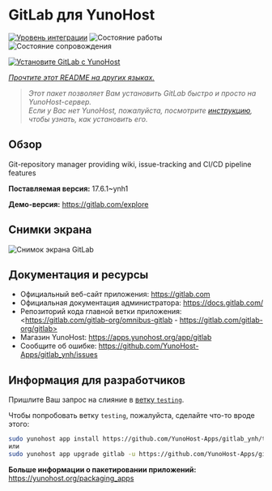 <!--
Важно: этот README был автоматически сгенерирован <https://github.com/YunoHost/apps/tree/master/tools/readme_generator>
Он НЕ ДОЛЖЕН редактироваться вручную.
-->

# GitLab для YunoHost

[![Уровень интеграции](https://apps.yunohost.org/badge/integration/gitlab)](https://ci-apps.yunohost.org/ci/apps/gitlab/)
![Состояние работы](https://apps.yunohost.org/badge/state/gitlab)
![Состояние сопровождения](https://apps.yunohost.org/badge/maintained/gitlab)

[![Установите GitLab с YunoHost](https://install-app.yunohost.org/install-with-yunohost.svg)](https://install-app.yunohost.org/?app=gitlab)

*[Прочтите этот README на других языках.](./ALL_README.md)*

> *Этот пакет позволяет Вам установить GitLab быстро и просто на YunoHost-сервер.*  
> *Если у Вас нет YunoHost, пожалуйста, посмотрите [инструкцию](https://yunohost.org/install), чтобы узнать, как установить его.*

## Обзор

Git-repository manager providing wiki, issue-tracking and CI/CD pipeline features

**Поставляемая версия:** 17.6.1~ynh1

**Демо-версия:** <https://gitlab.com/explore>

## Снимки экрана

![Снимок экрана GitLab](./doc/screenshots/GitLab_running_11.0_(2018-07).png)

## Документация и ресурсы

- Официальный веб-сайт приложения: <https://gitlab.com>
- Официальная документация администратора: <https://docs.gitlab.com/>
- Репозиторий кода главной ветки приложения: <https://gitlab.com/gitlab-org/omnibus-gitlab - https://gitlab.com/gitlab-org/gitlab>
- Магазин YunoHost: <https://apps.yunohost.org/app/gitlab>
- Сообщите об ошибке: <https://github.com/YunoHost-Apps/gitlab_ynh/issues>

## Информация для разработчиков

Пришлите Ваш запрос на слияние в [ветку `testing`](https://github.com/YunoHost-Apps/gitlab_ynh/tree/testing).

Чтобы попробовать ветку `testing`, пожалуйста, сделайте что-то вроде этого:

```bash
sudo yunohost app install https://github.com/YunoHost-Apps/gitlab_ynh/tree/testing --debug
или
sudo yunohost app upgrade gitlab -u https://github.com/YunoHost-Apps/gitlab_ynh/tree/testing --debug
```

**Больше информации о пакетировании приложений:** <https://yunohost.org/packaging_apps>
